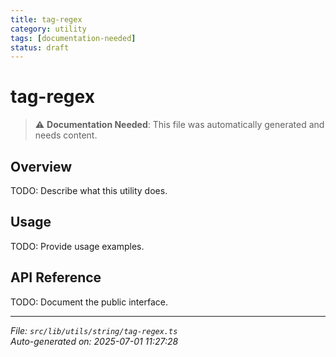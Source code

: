 ```yaml
---
title: tag-regex
category: utility
tags: [documentation-needed]
status: draft
---
```


# tag-regex

> ⚠️ **Documentation Needed**: This file was automatically generated and needs content.

## Overview

TODO: Describe what this utility does.

## Usage

TODO: Provide usage examples.

## API Reference

TODO: Document the public interface.

---

*File: `src/lib/utils/string/tag-regex.ts`*  
*Auto-generated on: 2025-07-01 11:27:28*
